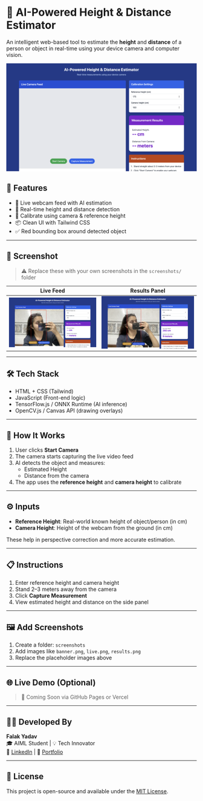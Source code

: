 # 📏 AI-Powered Height & Distance Estimator

An intelligent web-based tool to estimate the **height** and **distance** of a person or object in real-time using your device camera and computer vision.

![Banner](screenshots/banner.png)

## 🚀 Features

- 🎥 Live webcam feed with AI estimation
- 📐 Real-time height and distance detection
- 🧠 Calibrate using camera & reference height
- 📦 Clean UI with Tailwind CSS
- ✅ Red bounding box around detected object

---

## 📸 Screenshot

> ⚠️ Replace these with your own screenshots in the `screenshots/` folder

| Live Feed | Results Panel |
|----------|---------------|
| ![](screenshots/live.png) | ![](screenshots/results.png) |

---

## 🛠️ Tech Stack

- HTML + CSS (Tailwind)
- JavaScript (Front-end logic)
- TensorFlow.js / ONNX Runtime (AI inference)
- OpenCV.js / Canvas API (drawing overlays)

---

## 🧪 How It Works

1. User clicks **Start Camera**
2. The camera starts capturing the live video feed
3. AI detects the object and measures:
   - Estimated Height
   - Distance from the camera
4. The app uses the **reference height** and **camera height** to calibrate

---

## ⚙️ Inputs

- **Reference Height**: Real-world known height of object/person (in cm)
- **Camera Height**: Height of the webcam from the ground (in cm)

These help in perspective correction and more accurate estimation.

---

## 📋 Instructions

1. Enter reference height and camera height
2. Stand 2–3 meters away from the camera
3. Click **Capture Measurement**
4. View estimated height and distance on the side panel

---

## 🖼️ Add Screenshots

1. Create a folder: `screenshots`
2. Add images like `banner.png`, `live.png`, `results.png`
3. Replace the placeholder images above

---

## 🌐 Live Demo (Optional)

> 🚧 Coming Soon via GitHub Pages or Vercel

---

## 🧑‍💻 Developed By

**Falak Yadav**  
🎓 AIML Student | 💡 Tech Innovator  
🔗 [LinkedIn](https://www.linkedin.com/in/falak-yadav-a61199241/) | 🧠 [Portfolio](https://rao11falakyadav.github.io/portfolio/)

---

## 📄 License

This project is open-source and available under the [MIT License](LICENSE).

